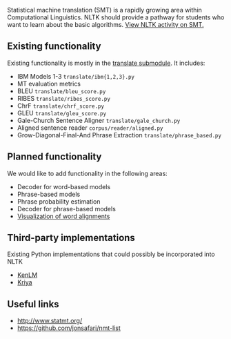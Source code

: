 Statistical machine translation (SMT) is a rapidly growing area within Computational Linguistics. NLTK should provide a pathway for students who want to learn about the basic algorithms. [View NLTK activity on SMT.](https://github.com/nltk/nltk/issues?labels=SMT)

## Existing functionality

Existing functionality is mostly in the [translate submodule](https://github.com/nltk/nltk/tree/develop/nltk/translate). It includes:

* IBM Models 1-3 `translate/ibm{1,2,3}.py`
* MT evaluation metrics
 * BLEU `translate/bleu_score.py`
 * RIBES `translate/ribes_score.py`
 * ChrF `translate/chrf_score.py`
 * GLEU `translate/gleu_score.py`
* Gale-Church Sentence Aligner `translate/gale_church.py`
* Aligned sentence reader `corpus/reader/aligned.py`
* Grow-Diagonal-Final-And Phrase Extraction `translate/phrase_based.py`

## Planned functionality

We would like to add functionality in the following areas:

* Decoder for word-based models
* Phrase-based models
 * Phrase probability estimation
* Decoder for phrase-based models
* [Visualization of word alignments](https://github.com/nltk/nltk/issues/684)

## Third-party implementations

Existing Python implementations that could possibly be incorporated into NLTK

* [KenLM](https://github.com/kpu/kenlm/tree/master/python)
* [Kriya](https://github.com/sfu-natlang/Kriya)

## Useful links

* http://www.statmt.org/
* https://github.com/jonsafari/nmt-list